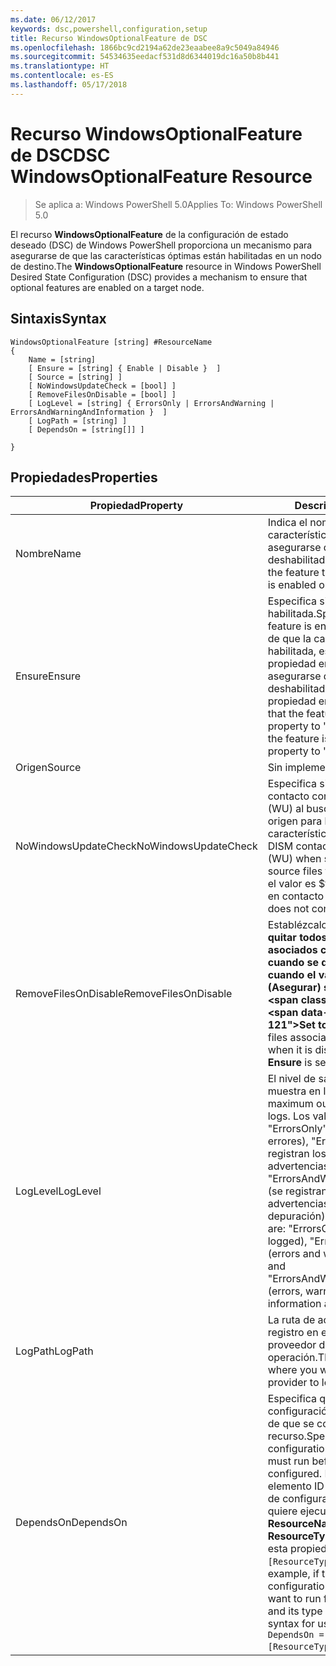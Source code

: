 ```yaml
---
ms.date: 06/12/2017
keywords: dsc,powershell,configuration,setup
title: Recurso WindowsOptionalFeature de DSC
ms.openlocfilehash: 1866bc9cd2194a62de23eaabee8a9c5049a84946
ms.sourcegitcommit: 54534635eedacf531d8d6344019dc16a50b8b441
ms.translationtype: HT
ms.contentlocale: es-ES
ms.lasthandoff: 05/17/2018
---
```

# <a name="dsc-windowsoptionalfeature-resource"></a><span data-ttu-id="0afad-103">Recurso WindowsOptionalFeature de DSC</span><span class="sxs-lookup"><span data-stu-id="0afad-103">DSC WindowsOptionalFeature Resource</span></span>

> <span data-ttu-id="0afad-104">Se aplica a: Windows PowerShell 5.0</span><span class="sxs-lookup"><span data-stu-id="0afad-104">Applies To: Windows PowerShell 5.0</span></span>

<span data-ttu-id="0afad-105">El recurso **WindowsOptionalFeature** de la configuración de estado deseado (DSC) de Windows PowerShell proporciona un mecanismo para asegurarse de que las características óptimas están habilitadas en un nodo de destino.</span><span class="sxs-lookup"><span data-stu-id="0afad-105">The **WindowsOptionalFeature** resource in Windows PowerShell Desired State Configuration (DSC) provides a mechanism to ensure that optional features are enabled on a target node.</span></span>

## <a name="syntax"></a><span data-ttu-id="0afad-106">Sintaxis</span><span class="sxs-lookup"><span data-stu-id="0afad-106">Syntax</span></span>

```
WindowsOptionalFeature [string] #ResourceName
{
    Name = [string]
    [ Ensure = [string] { Enable | Disable }  ]
    [ Source = [string] ]
    [ NoWindowsUpdateCheck = [bool] ]
    [ RemoveFilesOnDisable = [bool] ]
    [ LogLevel = [string] { ErrorsOnly | ErrorsAndWarning | ErrorsAndWarningAndInformation }  ]
    [ LogPath = [string] ]
    [ DependsOn = [string[]] ]

}
```

## <a name="properties"></a><span data-ttu-id="0afad-107">Propiedades</span><span class="sxs-lookup"><span data-stu-id="0afad-107">Properties</span></span>

|  <span data-ttu-id="0afad-108">Propiedad</span><span class="sxs-lookup"><span data-stu-id="0afad-108">Property</span></span>  |  <span data-ttu-id="0afad-109">Descripción</span><span class="sxs-lookup"><span data-stu-id="0afad-109">Description</span></span>   |
|---|---|
| <span data-ttu-id="0afad-110">Nombre</span><span class="sxs-lookup"><span data-stu-id="0afad-110">Name</span></span>| <span data-ttu-id="0afad-111">Indica el nombre de la característica que desea asegurarse de que está habilitada o deshabilitada.</span><span class="sxs-lookup"><span data-stu-id="0afad-111">Indicates the name of the feature that you want to ensure is enabled or disabled.</span></span>|
| <span data-ttu-id="0afad-112">Ensure</span><span class="sxs-lookup"><span data-stu-id="0afad-112">Ensure</span></span>| <span data-ttu-id="0afad-113">Especifica si la característica está habilitada.</span><span class="sxs-lookup"><span data-stu-id="0afad-113">Specifies whether the feature is enabled.</span></span> <span data-ttu-id="0afad-114">Para asegurarse de que la característica está habilitada, establezca esta propiedad en "Enable"; para asegurarse de que está deshabilitada, establezca la propiedad en "Disable".</span><span class="sxs-lookup"><span data-stu-id="0afad-114">To ensure that the feature is enabled, set this property to "Enable" To ensure that the feature is disabled, set the property to "Disable".</span></span>|
| <span data-ttu-id="0afad-115">Origen</span><span class="sxs-lookup"><span data-stu-id="0afad-115">Source</span></span>| <span data-ttu-id="0afad-116">Sin implementar.</span><span class="sxs-lookup"><span data-stu-id="0afad-116">Not implemented.</span></span>|
| <span data-ttu-id="0afad-117">NoWindowsUpdateCheck</span><span class="sxs-lookup"><span data-stu-id="0afad-117">NoWindowsUpdateCheck</span></span>| <span data-ttu-id="0afad-118">Especifica si DISM se pone en contacto con Windows Update (WU) al buscar los archivos de origen para habilitar una característica.</span><span class="sxs-lookup"><span data-stu-id="0afad-118">Specifies whether DISM contacts Windows Update (WU) when searching for the source files to enable a feature.</span></span> <span data-ttu-id="0afad-119">Si el valor es $true, DISM no se pone en contacto con WU.</span><span class="sxs-lookup"><span data-stu-id="0afad-119">If $true, DISM does not contact WU.</span></span>|
| <span data-ttu-id="0afad-120">RemoveFilesOnDisable</span><span class="sxs-lookup"><span data-stu-id="0afad-120">RemoveFilesOnDisable</span></span>| <span data-ttu-id="0afad-121">Establézcalo en **$true** para quitar todos los archivos asociados con la característica cuando se deshabilite (es decir, cuando el valor de **Ensure** (Asegurar) sea "Absent").</span><span class="sxs-lookup"><span data-stu-id="0afad-121">Set to **$true** to remove all files associated with the feature when it is disabled (that is, when **Ensure** is set to "Absent").</span></span>|
| <span data-ttu-id="0afad-122">LogLevel</span><span class="sxs-lookup"><span data-stu-id="0afad-122">LogLevel</span></span>| <span data-ttu-id="0afad-123">El nivel de salida máximo que se muestra en los registros.</span><span class="sxs-lookup"><span data-stu-id="0afad-123">The maximum output level shown in the logs.</span></span> <span data-ttu-id="0afad-124">Los valores aceptados son: "ErrorsOnly" (solo se registran los errores), "ErrorsAndWarning" (se registran los errores y las advertencias) y "ErrorsAndWarningAndInformation" (se registran los errores, las advertencias y la información de depuración).</span><span class="sxs-lookup"><span data-stu-id="0afad-124">The accepted values are: "ErrorsOnly" (only errors are logged), "ErrorsAndWarning" (errors and warnings are logged), and "ErrorsAndWarningAndInformation" (errors, warnings, and debug information are logged).</span></span>|
| <span data-ttu-id="0afad-125">LogPath</span><span class="sxs-lookup"><span data-stu-id="0afad-125">LogPath</span></span>| <span data-ttu-id="0afad-126">La ruta de acceso al archivo de registro en el que desea que el proveedor de recursos registre la operación.</span><span class="sxs-lookup"><span data-stu-id="0afad-126">The path to a log file where you want the resource provider to log the operation.</span></span>|
| <span data-ttu-id="0afad-127">DependsOn</span><span class="sxs-lookup"><span data-stu-id="0afad-127">DependsOn</span></span>| <span data-ttu-id="0afad-128">Especifica que debe ejecutarse la configuración de otro recurso antes de que se configure este recurso.</span><span class="sxs-lookup"><span data-stu-id="0afad-128">Specifies that the configuration of another resource must run before this resource is configured.</span></span> <span data-ttu-id="0afad-129">Por ejemplo, si el elemento ID del bloque del script de configuración del recurso que quiere ejecutar primero es __ResourceName__ y su tipo es __ResourceType__, la sintaxis para usar esta propiedad es `DependsOn = "[ResourceType]ResourceName"`.</span><span class="sxs-lookup"><span data-stu-id="0afad-129">For example, if the ID of the resource configuration script block that you want to run first is __ResourceName__ and its type is __ResourceType__, the syntax for using this property is `DependsOn = "[ResourceType]ResourceName"`.</span></span>|